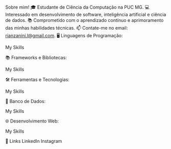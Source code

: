  Sobre mim!
🎓 Estudante de Ciência da Computação na PUC MG.
💻 Interessado em desenvolvimento de software, inteligência artificial e ciência de dados.
📚 Comprometido com o aprendizado contínuo e aprimoramento das minhas habilidades técnicas.
📫 Contate-me no email: rianzanini.l@gmail.com.
🖥️ Linguagens de Programação:

My Skills

📚 Frameworks e Bibliotecas:

My Skills

🛠️ Ferramentas e Tecnologias:

My Skills

🎲 Banco de Dados:

My Skills

🌐 Desenvolvimento Web:

My Skills


🔗 Links
LinkedIn
Instagram
<!---
RianZanini/RianZanini is a ✨ special ✨ repository because its `README.md` (this file) appears on your GitHub profile.
You can click the Preview link to take a look at your changes.
--->
